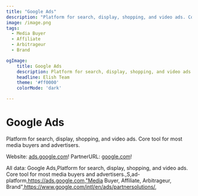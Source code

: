```yaml
---
title: "Google Ads"
description: "Platform for search, display, shopping, and video ads. Core tool for most media buyers and advertisers."
image: /image.png
tags: 
  - Media Buyer
  - Affiliate
  - Arbitrageur
  - Brand

ogImage:
    title: Google Ads
    description: Platform for search, display, shopping, and video ads. Core tool for most media buyers and advertisers.
    headline: Elish Team
    theme: '#ff0000'
    colorMode: 'dark'

---
```


# Google Ads

Platform for search, display, shopping, and video ads. Core tool for most media buyers and advertisers.

Website: [ads.google.com](https://ads.google.com)!
PartnerURL: [google.com](https://www.google.com/intl/en/ads/partnersolutions/)!

All data:
Google Ads,Platform for search, display, shopping, and video ads. Core tool for most media buyers and advertisers.,S,ad-platform,https://ads.google.com,"Media Buyer, Affiliate, Arbitrageur, Brand",https://www.google.com/intl/en/ads/partnersolutions/,